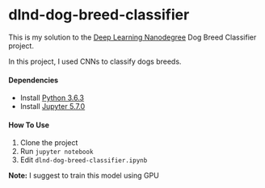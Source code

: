 # dlnd-dog-breed-classifier

This is my solution to the [Deep Learning Nanodegree](https://www.udacity.com/course/deep-learning-nanodegree--nd101) Dog Breed Classifier project.

In this project, I used CNNs to classify dogs breeds.

#### Dependencies

* Install [Python 3.6.3](https://www.python.org/downloads)
* Install [Jupyter 5.7.0](https://jupyter.org/install)

#### How To Use

1. Clone the project
2. Run `jupyter notebook`
3. Edit `dlnd-dog-breed-classifier.ipynb`

**Note:** I suggest to train this model using GPU
